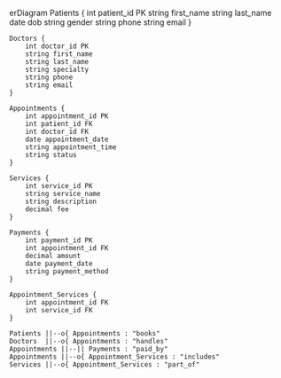 erDiagram
    Patients {
        int patient_id PK
        string first_name
        string last_name
        date dob
        string gender
        string phone
        string email
    }

    Doctors {
        int doctor_id PK
        string first_name
        string last_name
        string specialty
        string phone
        string email
    }

    Appointments {
        int appointment_id PK
        int patient_id FK
        int doctor_id FK
        date appointment_date
        string appointment_time
        string status
    }

    Services {
        int service_id PK
        string service_name
        string description
        decimal fee
    }

    Payments {
        int payment_id PK
        int appointment_id FK
        decimal amount
        date payment_date
        string payment_method
    }

    Appointment_Services {
        int appointment_id FK
        int service_id FK
    }

    Patients ||--o{ Appointments : "books"
    Doctors  ||--o{ Appointments : "handles"
    Appointments ||--|| Payments : "paid_by"
    Appointments ||--o{ Appointment_Services : "includes"
    Services ||--o{ Appointment_Services : "part_of"
